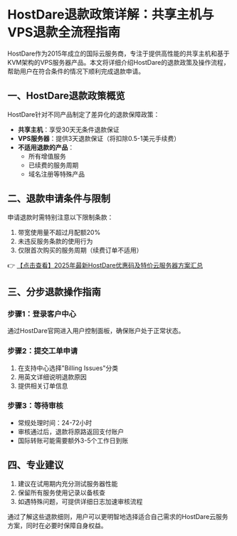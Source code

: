 # HostDare退款政策详解：共享主机与VPS退款全流程指南

HostDare作为2015年成立的国际云服务商，专注于提供高性能的共享主机和基于KVM架构的VPS服务器产品。本文将详细介绍HostDare的退款政策及操作流程，帮助用户在符合条件的情况下顺利完成退款申请。

## 一、HostDare退款政策概览

HostDare针对不同产品制定了差异化的退款保障政策：

- **共享主机**：享受30天无条件退款保证
- **VPS服务器**：提供3天退款保证（将扣除0.5-1美元手续费）
- **不适用退款的产品**：
  - 所有增值服务
  - 已续费的服务周期
  - 域名注册等特殊产品

## 二、退款申请条件与限制

申请退款时需特别注意以下限制条款：

1. 带宽使用量不超过月配额20%
2. 未违反服务条款的使用行为
3. 仅限首次购买的服务周期（续费订单不适用）

👉 [【点击查看】2025年最新HostDare优惠码及特价云服务器方案汇总](https://bit.ly/hostdare)

## 三、分步退款操作指南

### 步骤1：登录客户中心
通过HostDare官网进入用户控制面板，确保账户处于正常状态。

### 步骤2：提交工单申请
1. 在支持中心选择"Billing Issues"分类
2. 用英文详细说明退款原因
3. 提供相关订单信息

### 步骤3：等待审核
- 常规处理时间：24-72小时
- 审核通过后，退款将原路返回支付账户
- 国际转账可能需要额外3-5个工作日到账

## 四、专业建议

1. 建议在试用期内充分测试服务器性能
2. 保留所有服务使用记录以备核查
3. 如遇特殊问题，可提供详细日志加速审核流程

通过了解这些退款细则，用户可以更明智地选择适合自己需求的HostDare云服务方案，同时在必要时保障自身权益。